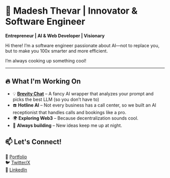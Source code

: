 # 🚀 Madesh Thevar | Innovator & Software Engineer  
**Entrepreneur | AI & Web Developer | Visionary**  

Hi there! I’m a software engineer passionate about AI—not to replace you, but to make you 100x smarter and more efficient. 


I’m always cooking up something cool!


---

## 🔥 What I'm Working On  
- 💡 [**Brevity Chat**](https://brevity.chat) – A fancy AI wrapper that analyzes your prompt and picks the best LLM (so you don’t have to)
- ☎️ **Hotline AI** – Not every business has a call center, so we built an AI receptionist that handles calls and bookings like a pro.
- 🌍 **Exploring Web3** – Because decentralization sounds cool.  
- 🎯 **Always building** – New ideas keep me up at night.


## 📫 Let's Connect!  
💼 [Portfolio](https://madeshthevar.com)  
🐦 [Twitter/X](https://twitter.com/MadeshThevar3)  
📩 [LinkedIn](https://linkedin.com/in/madesh3)  
